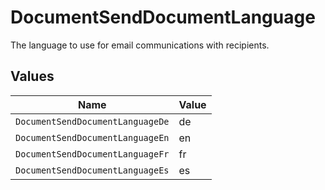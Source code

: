 # DocumentSendDocumentLanguage

The language to use for email communications with recipients.


## Values

| Name                             | Value                            |
| -------------------------------- | -------------------------------- |
| `DocumentSendDocumentLanguageDe` | de                               |
| `DocumentSendDocumentLanguageEn` | en                               |
| `DocumentSendDocumentLanguageFr` | fr                               |
| `DocumentSendDocumentLanguageEs` | es                               |